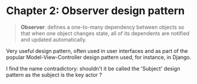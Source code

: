 # Chapter 2: Observer design pattern

> **Observer**: defines a one-to-many dependency between objects so that when one object changes state, all of its dependents are notified and updated automatically.

Very useful design pattern, often used in user interfaces and as part of the popular Model-View-Controller design pattern used, for instance, in Django. 

I find the name contradictory: shouldn't it be called the 'Subject' design pattern as the subject is the key actor ? 